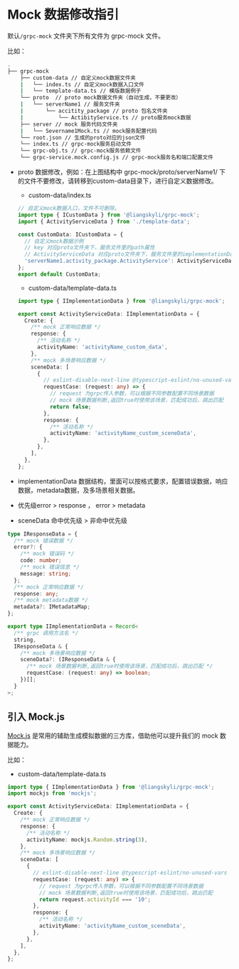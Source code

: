 # Mock 数据修改指引
 
默认`/grpc-mock` 文件夹下所有文件为 grpc-mock 文件。

比如：

```bash
.
├── grpc-mock
    ├── custom-data // 自定义mock数据文件夹
    |   └── index.ts // 自定义mock数据入口文件
    |   └── template-data.ts // 模版数据例子
    └── proto  // proto mock数据文件夹（自动生成，不要更改）
    |   └── serverName1 // 服务文件夹
    |       └── accitity_package // proto 包名文件夹
    |           └── ActibityService.ts // proto服务mock数据
    ├── server // mock 服务代码文件夹
    |   └── Severname1Mock.ts // mock服务配置代码
    └── root.json // 生成的proto对应的json文件
    └── index.ts // grpc-mock服务启动文件
    └── grpc-obj.ts // grpc-mock服务依赖文件
    └── grpc-service.mock.config.js // grpc-mock服务名和端口配置文件
```

- proto 数据修改，例如：在上图结构中 grpc-mock/proto/serverName1/ 下的文件不要修改，请转移到custom-data目录下，进行自定义数据修改。
  - custom-data/index.ts
  
  ```ts
  // 自定义mock数据入口，文件不可删除。
  import type { ICustomData } from '@liangskyli/grpc-mock';
  import { ActivityServiceData } from './template-data';
  
  const CustomData: ICustomData = {
    // 自定义mock数据示例
    // key 对应proto文件夹下，服务文件里的path属性
    // ActivityServiceData 对应proto文件夹下，服务文件里的implementationData属性
    'serverName1.activity_package.ActivityService': ActivityServiceData,
  };
  export default CustomData;
  ```
  - custom-data/template-data.ts
  
  ```ts
  import type { IImplementationData } from '@liangskyli/grpc-mock';
  
  export const ActivityServiceData: IImplementationData = {
    Create: {
      /** mock 正常响应数据 */
      response: {
        /** 活动名称 */
        activityName: 'activityName_custom_data',
      },
      /** mock 多场景响应数据 */
      sceneData: [
        {
          // eslint-disable-next-line @typescript-eslint/no-unused-vars
          requestCase: (request: any) => {
            // request 为grpc传入参数，可以根据不同参数配置不同场景数据
            // mock 场景数据判断,返回true时使用该场景，匹配成功后，跳出匹配
            return false;
          },
          response: {
            /** 活动名称 */
            activityName: 'activityName_custom_sceneData',
          },
        },
      ],
    },
  };
  ```
- implementationData 数据结构，里面可以按格式要求，配置错误数据，响应数据，metadata数据，及多场景相关数据。
- 优先级error > response ， error > metadata
- sceneData 命中优先级 > 非命中优先级
```ts
type IResponseData = {
  /** mock 错误数据 */
  error?: {
    /** mock 错误码 */
    code: number;
    /** mock 错误信息 */
    message: string;
  };
  /** mock 正常响应数据 */
  response: any;
  /** mock metadata数据 */
  metadata?: IMetadataMap;
};

export type IImplementationData = Record<
  /** grpc 调用方法名 */
  string,
  IResponseData & {
    /** mock 多场景响应数据 */
    sceneData?: (IResponseData & {
      /** mock 场景数据判断,返回true时使用该场景，匹配成功后，跳出匹配 */
      requestCase: (request: any) => boolean;
    })[];
  }
>;
```

## 引入 Mock.js

[Mock.js](http://mockjs.com/) 是常用的辅助生成模拟数据的三方库，借助他可以提升我们的 mock 数据能力。

比如：
- custom-data/template-data.ts
```ts
import type { IImplementationData } from '@liangskyli/grpc-mock';
import mockjs from 'mockjs';

export const ActivityServiceData: IImplementationData = {
  Create: {
    /** mock 正常响应数据 */
    response: {
      /** 活动名称 */
      activityName: mockjs.Random.string(3),
    },
    /** mock 多场景响应数据 */
    sceneData: [
      {
        // eslint-disable-next-line @typescript-eslint/no-unused-vars
        requestCase: (request: any) => {
          // request 为grpc传入参数，可以根据不同参数配置不同场景数据
          // mock 场景数据判断,返回true时使用该场景，匹配成功后，跳出匹配
          return request.activityId === '10';
        },
        response: {
          /** 活动名称 */
          activityName: 'activityName_custom_sceneData',
        },
      },
    ],
  },
};
```